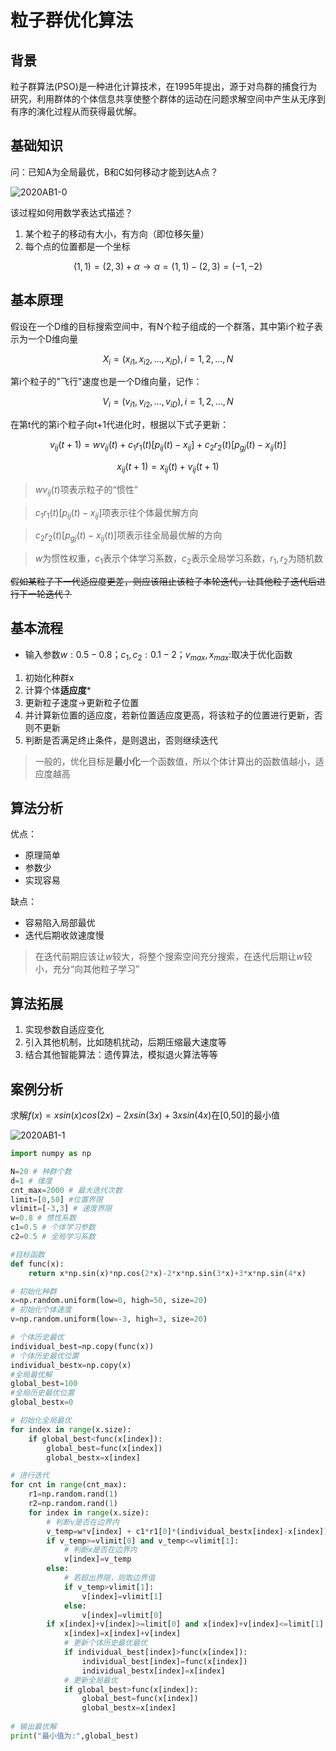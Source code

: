 # 粒子群优化算法

## 背景

粒子群算法(PSO)是一种进化计算技术，在1995年提出，源于对鸟群的捕食行为研究，利用群体的个体信息共享使整个群体的运动在问题求解空间中产生从无序到有序的演化过程从而获得最优解。

## 基础知识

问：已知A为全局最优，B和C如何移动才能到达A点？

![2020AB1-0](https://github.com/DINOREXNB/dinorexnb.github.io/blob/main/docs/images/2020AB1-0.png?raw=true)

该过程如何用数学表达式描述？

1. 某个粒子的移动有大小，有方向（即位移矢量）
2. 每个点的位置都是一个坐标

$$(1,1)=(2,3)+\alpha\to\alpha=(1,1)-(2,3)=(-1,-2)$$

## 基本原理

假设在一个D维的目标搜索空间中，有N个粒子组成的一个群落，其中第i个粒子表示为一个D维向量

$$X_i=(x_{i1},x_{i2},\dots,x_{iD}),i=1,2,\dots,N$$

第i个粒子的"飞行"速度也是一个D维向量，记作：

$$V_i=(v_{i1},v_{i2},\dots,v_{iD}),i=1,2,\dots,N$$

在第t代的第i个粒子向t+1代进化时，根据以下式子更新：

$$v_{ij}(t+1)=wv_{ij}(t)+c_1r_1(t)[p_{ij}(t)-x_{ij}]+c_2r_2(t)[p_{gj}(t)-x_{ij}(t)]$$

$$x_{ij}(t+1)=x_{ij}(t)+v_{ij}(t+1)$$

> $wv_{ij}(t)$项表示粒子的“惯性”

> $c_1r_1(t)[p_{ij}(t)-x_{ij}]$项表示往个体最优解方向

> $c_2r_2(t)[p_{gj}(t)-x_{ij}(t)]$项表示往全局最优解的方向

> $w$为惯性权重，$c_1$表示个体学习系数，$c_2$表示全局学习系数，$r_1,r_2$为随机数

~~假如某粒子下一代适应度更差，则应该阻止该粒子本轮迭代，让其他粒子迭代后进行下一轮迭代？~~

## 基本流程

- 输入参数$w:0.5-0.8$；$c_1,c_2:0.1-2$；$v_{max},x_{max}:$取决于优化函数

1. 初始化种群x
2. 计算个体**适应度***
3. 更新粒子速度->更新粒子位置
4. 并计算新位置的适应度，若新位置适应度更高，将该粒子的位置进行更新，否则不更新
5. 判断是否满足终止条件，是则退出，否则继续迭代

>一般的，优化目标是**最小化**一个函数值，所以个体计算出的函数值越小，适应度越高

## 算法分析

优点：

   - 原理简单
   - 参数少
   - 实现容易

缺点：

   - 容易陷入局部最优
   - 迭代后期收敛速度慢

>在迭代前期应该让$w$较大，将整个搜索空间充分搜索，在迭代后期让$w$较小，充分“向其他粒子学习”

## 算法拓展

1. 实现参数自适应变化
2. 引入其他机制，比如随机扰动，后期压缩最大速度等
3. 结合其他智能算法：遗传算法，模拟退火算法等等

## 案例分析

求解$f(x)=xsin(x)cos(2x)-2xsin(3x)+3xsin(4x)$在[0,50]的最小值

![2020AB1-1](https://github.com/DINOREXNB/dinorexnb.github.io/blob/main/docs/images/2020AB1-1.png?raw=true)

```python
import numpy as np

N=20 # 种群个数
d=1 # 维度
cnt_max=2000 # 最大迭代次数
limit=[0,50] #位置界限
vlimit=[-3,3] # 速度界限
w=0.8 # 惯性系数
c1=0.5 # 个体学习参数
c2=0.5 # 全局学习系数

#目标函数
def func(x):
    return x*np.sin(x)*np.cos(2*x)-2*x*np.sin(3*x)+3*x*np.sin(4*x)

# 初始化种群
x=np.random.uniform(low=0, high=50, size=20)
# 初始化个体速度
v=np.random.uniform(low=-3, high=3, size=20)

# 个体历史最优
individual_best=np.copy(func(x))
# 个体历史最优位置
individual_bestx=np.copy(x)
#全局最优解
global_best=100
#全局历史最优位置
global_bestx=0

# 初始化全局最优
for index in range(x.size):
    if global_best<func(x[index]):
        global_best=func(x[index])
        global_bestx=x[index]

# 进行迭代
for cnt in range(cnt_max):
    r1=np.random.rand(1)
    r2=np.random.rand(1)
    for index in range(x.size):
        # 判断v是否在边界内
        v_temp=w*v[index] + c1*r1[0]*(individual_bestx[index]-x[index]) + c2*r2[0]*(global_bestx-x[index])
        if v_temp>=vlimit[0] and v_temp<=vlimit[1]:
            # 判断x是否在边界内
            v[index]=v_temp
        else:
            # 若超出界限，则取边界值
            if v_temp>vlimit[1]:
                v[index]=vlimit[1]
            else:
                v[index]=vlimit[0]
        if x[index]+v[index]>=limit[0] and x[index]+v[index]<=limit[1]:
            x[index]=x[index]+v[index]
            # 更新个体历史最优最优
            if individual_best[index]>func(x[index]):
                individual_best[index]=func(x[index])
                individual_bestx[index]=x[index]
            # 更新全局最优
            if global_best>func(x[index]):
                global_best=func(x[index])
                global_bestx=x[index]
        
# 输出最优解
print("最小值为:",global_best)
```